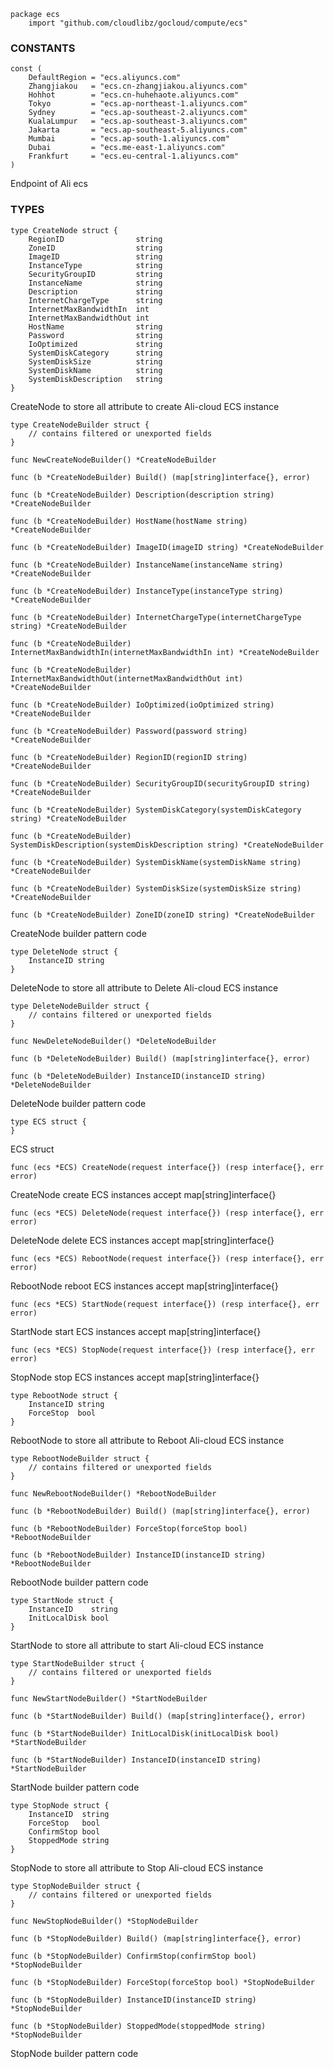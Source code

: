 ```
package ecs
    import "github.com/cloudlibz/gocloud/compute/ecs"
```

### CONSTANTS

```
const (
    DefaultRegion = "ecs.aliyuncs.com"
    Zhangjiakou   = "ecs.cn-zhangjiakou.aliyuncs.com"
    Hohhot        = "ecs.cn-huhehaote.aliyuncs.com"
    Tokyo         = "ecs.ap-northeast-1.aliyuncs.com"
    Sydney        = "ecs.ap-southeast-2.aliyuncs.com"
    KualaLumpur   = "ecs.ap-southeast-3.aliyuncs.com"
    Jakarta       = "ecs.ap-southeast-5.aliyuncs.com"
    Mumbai        = "ecs.ap-south-1.aliyuncs.com"
    Dubai         = "ecs.me-east-1.aliyuncs.com"
    Frankfurt     = "ecs.eu-central-1.aliyuncs.com"
)
```
Endpoint of Ali ecs

### TYPES

```
type CreateNode struct {
    RegionID                string
    ZoneID                  string
    ImageID                 string
    InstanceType            string
    SecurityGroupID         string
    InstanceName            string
    Description             string
    InternetChargeType      string
    InternetMaxBandwidthIn  int
    InternetMaxBandwidthOut int
    HostName                string
    Password                string
    IoOptimized             string
    SystemDiskCategory      string
    SystemDiskSize          string
    SystemDiskName          string
    SystemDiskDescription   string
}
```
CreateNode to store all attribute to create Ali-cloud ECS instance

```
type CreateNodeBuilder struct {
    // contains filtered or unexported fields
}

func NewCreateNodeBuilder() *CreateNodeBuilder

func (b *CreateNodeBuilder) Build() (map[string]interface{}, error)

func (b *CreateNodeBuilder) Description(description string) *CreateNodeBuilder

func (b *CreateNodeBuilder) HostName(hostName string) *CreateNodeBuilder

func (b *CreateNodeBuilder) ImageID(imageID string) *CreateNodeBuilder

func (b *CreateNodeBuilder) InstanceName(instanceName string) *CreateNodeBuilder

func (b *CreateNodeBuilder) InstanceType(instanceType string) *CreateNodeBuilder

func (b *CreateNodeBuilder) InternetChargeType(internetChargeType string) *CreateNodeBuilder

func (b *CreateNodeBuilder) InternetMaxBandwidthIn(internetMaxBandwidthIn int) *CreateNodeBuilder

func (b *CreateNodeBuilder) InternetMaxBandwidthOut(internetMaxBandwidthOut int) *CreateNodeBuilder

func (b *CreateNodeBuilder) IoOptimized(ioOptimized string) *CreateNodeBuilder

func (b *CreateNodeBuilder) Password(password string) *CreateNodeBuilder

func (b *CreateNodeBuilder) RegionID(regionID string) *CreateNodeBuilder

func (b *CreateNodeBuilder) SecurityGroupID(securityGroupID string) *CreateNodeBuilder

func (b *CreateNodeBuilder) SystemDiskCategory(systemDiskCategory string) *CreateNodeBuilder

func (b *CreateNodeBuilder) SystemDiskDescription(systemDiskDescription string) *CreateNodeBuilder

func (b *CreateNodeBuilder) SystemDiskName(systemDiskName string) *CreateNodeBuilder

func (b *CreateNodeBuilder) SystemDiskSize(systemDiskSize string) *CreateNodeBuilder

func (b *CreateNodeBuilder) ZoneID(zoneID string) *CreateNodeBuilder
```
CreateNode builder pattern code

```
type DeleteNode struct {
    InstanceID string
}
```
DeleteNode to store all attribute to Delete Ali-cloud ECS instance

```
type DeleteNodeBuilder struct {
    // contains filtered or unexported fields
}

func NewDeleteNodeBuilder() *DeleteNodeBuilder

func (b *DeleteNodeBuilder) Build() (map[string]interface{}, error)

func (b *DeleteNodeBuilder) InstanceID(instanceID string) *DeleteNodeBuilder
```
DeleteNode builder pattern code

```
type ECS struct {
}
```
ECS struct

```
func (ecs *ECS) CreateNode(request interface{}) (resp interface{}, err error)
```
CreateNode create ECS instances accept map[string]interface{}

```
func (ecs *ECS) DeleteNode(request interface{}) (resp interface{}, err error)
```
DeleteNode delete ECS instances accept map[string]interface{}

```
func (ecs *ECS) RebootNode(request interface{}) (resp interface{}, err error)
```
RebootNode reboot ECS instances accept map[string]interface{}

```
func (ecs *ECS) StartNode(request interface{}) (resp interface{}, err error)
```
StartNode start ECS instances accept map[string]interface{}

```
func (ecs *ECS) StopNode(request interface{}) (resp interface{}, err error)
```
StopNode stop ECS instances accept map[string]interface{}

```
type RebootNode struct {
    InstanceID string
    ForceStop  bool
}
```
RebootNode to store all attribute to Reboot Ali-cloud ECS instance

```
type RebootNodeBuilder struct {
    // contains filtered or unexported fields
}

func NewRebootNodeBuilder() *RebootNodeBuilder

func (b *RebootNodeBuilder) Build() (map[string]interface{}, error)

func (b *RebootNodeBuilder) ForceStop(forceStop bool) *RebootNodeBuilder

func (b *RebootNodeBuilder) InstanceID(instanceID string) *RebootNodeBuilder
```
RebootNode builder pattern code

```
type StartNode struct {
    InstanceID    string
    InitLocalDisk bool
}
```
StartNode to store all attribute to start Ali-cloud ECS instance

```
type StartNodeBuilder struct {
    // contains filtered or unexported fields
}

func NewStartNodeBuilder() *StartNodeBuilder

func (b *StartNodeBuilder) Build() (map[string]interface{}, error)

func (b *StartNodeBuilder) InitLocalDisk(initLocalDisk bool) *StartNodeBuilder

func (b *StartNodeBuilder) InstanceID(instanceID string) *StartNodeBuilder
```
StartNode builder pattern code

```
type StopNode struct {
    InstanceID  string
    ForceStop   bool
    ConfirmStop bool
    StoppedMode string
}
```
StopNode to store all attribute to Stop Ali-cloud ECS instance

```
type StopNodeBuilder struct {
    // contains filtered or unexported fields
}

func NewStopNodeBuilder() *StopNodeBuilder

func (b *StopNodeBuilder) Build() (map[string]interface{}, error)

func (b *StopNodeBuilder) ConfirmStop(confirmStop bool) *StopNodeBuilder

func (b *StopNodeBuilder) ForceStop(forceStop bool) *StopNodeBuilder

func (b *StopNodeBuilder) InstanceID(instanceID string) *StopNodeBuilder

func (b *StopNodeBuilder) StoppedMode(stoppedMode string) *StopNodeBuilder
```
StopNode builder pattern code

